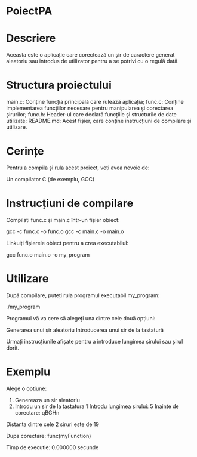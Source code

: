 # PoiectPA

# Descriere
Aceasta este o aplicație care corectează un șir de caractere generat aleatoriu sau introdus de utilizator pentru a se potrivi cu o regulă dată.

# Structura proiectului
main.c: Conține funcția principală care rulează aplicația;
func.c: Conține implementarea funcțiilor necesare pentru manipularea și corectarea șirurilor;
func.h: Header-ul care declară funcțiile și structurile de date utilizate;
README.md: Acest fișier, care conține instrucțiuni de compilare și utilizare.

# Cerințe
Pentru a compila și rula acest proiect, veți avea nevoie de:

Un compilator C (de exemplu, GCC)

# Instrucțiuni de compilare
Compilați func.c și main.c într-un fișier obiect:

gcc -c func.c -o func.o gcc -c main.c -o main.o

Linkuiți fișierele obiect pentru a crea executabilul:

gcc func.o main.o -o my_program

# Utilizare
După compilare, puteți rula programul executabil my_program:

./my_program

Programul vă va cere să alegeți una dintre cele două opțiuni:

Generarea unui șir aleatoriu Introducerea unui șir de la tastatură

Urmați instrucțiunile afișate pentru a introduce lungimea șirului sau șirul dorit.

# Exemplu
Alege o optiune:
1. Genereaza un sir aleatoriu
2. Introdu un sir de la tastatura
1
Introdu lungimea sirului:
5
Inainte de corectare:
qBGHn

Distanta dintre cele 2 siruri este de 19

Dupa corectare:
func(myFunction)

Timp de executie: 0.000000 secunde

